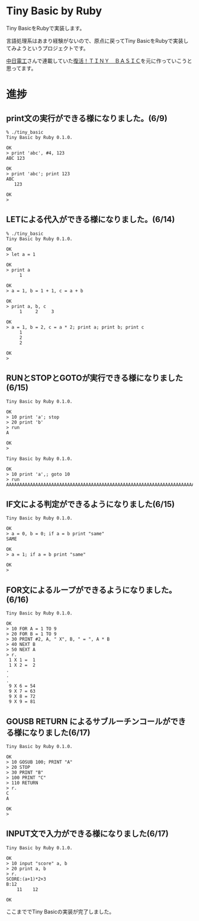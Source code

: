 # Tiny Basic by Ruby

Tiny BasicをRubyで実装します。  

言語処理系はあまり経験がないので、原点に戻ってTiny BasicをRubyで実装してみようというプロジェクトです。  

[中日電工](https://userweb.alles.or.jp/chunichidenko/index.htm)さんで連載していた[復活！ＴＩＮＹ　ＢＡＳＩＣ](https://userweb.alles.or.jp/chunichidenko/tinybasic_mokuji.html)を元に作っていこうと思ってます。

# 進捗

## print文の実行ができる様になりました。(6/9)

```
% ./tiny_basic 
Tiny Basic by Ruby 0.1.0.

OK
> print 'abc', #4, 123
ABC 123

OK
> print 'abc'; print 123
ABC
   123

OK
> 
```

## LETによる代入ができる様になりました。(6/14)

```
% ./tiny_basic 
Tiny Basic by Ruby 0.1.0.

OK
> let a = 1

OK
> print a
     1

OK
> a = 1, b = 1 + 1, c = a + b

OK
> print a, b, c
     1     2     3

OK
> a = 1, b = 2, c = a * 2; print a; print b; print c
     1
     2
     2

OK
>
```

## RUNとSTOPとGOTOが実行できる様になりました(6/15)

```
Tiny Basic by Ruby 0.1.0.

OK
> 10 print 'a'; stop
> 20 print 'b'
> run
A

OK
> 
```

```
Tiny Basic by Ruby 0.1.0.

OK
> 10 print 'a',; goto 10
> run
AAAAAAAAAAAAAAAAAAAAAAAAAAAAAAAAAAAAAAAAAAAAAAAAAAAAAAAAAAAAAAAAAAAAAAAAAAAAAAAAAAAAAAAAAAAAAAAAAAAAAAAAAAAAAAAAAAAAAAAAAAAAAAAAAAAAAAAAAAAAAAAAAAAAAAAAAAAAAAAAAAAAAAAAAAAAAAAAAAAAAAAAAAAAAAAAAAAAAAAAAAAAAAAAAAAAAAAAAAAAAAAAAAAAAAAAAAAAAAAAAAAAAAAAAAAAAAAAAAAAAAAAAAAAAAAAAAAAAAAAAAAAAAAAAAAAAAAAAAAAAAAAAAAAAAAAAAAAAAAAAAAAAAAAAAAAAAAAAAAAAAAAAAAAAAAAAAAAAAAAAAAAAAAAAAAAAAAAAAAAAAAAAAAAAAAAAAAAAAAAAAAAAAAAAAAAAAAAAAAAAAAAAAAAAAAAAAAAAAAAAAAAAAAA...
```

## IF文による判定ができるようになりました(6/15)

```
Tiny Basic by Ruby 0.1.0.

OK
> a = 0, b = 0; if a = b print "same"
SAME

OK
> a = 1; if a = b print "same"

OK
> 
```

## FOR文によるループができるようになりました。(6/16)

```
Tiny Basic by Ruby 0.1.0.

OK
> 10 FOR A = 1 TO 9
> 20 FOR B = 1 TO 9
> 30 PRINT #2, A, " X", B, " = ", A * B
> 40 NEXT B
> 50 NEXT A
> r.
 1 X 1 =  1
 1 X 2 =  2
.
.
.
 9 X 6 = 54
 9 X 7 = 63
 9 X 8 = 72
 9 X 9 = 81
```

## GOUSB RETURN によるサブルーチンコールができる様になりました(6/17)

```
Tiny Basic by Ruby 0.1.0.

OK
> 10 GOSUB 100; PRINT "A"
> 20 STOP
> 30 PRINT "B"
> 100 PRINT "C"
> 110 RETURN
> r.
C
A

OK
> 
```

## INPUT文で入力ができる様になりました(6/17)

```
Tiny Basic by Ruby 0.1.0.

OK
> 10 input "score" a, b
> 20 print a, b
> r.
SCORE:(a+1)*2+3
B:12
    11    12

OK
```

ここまででTiny Basicの実装が完了しました。

